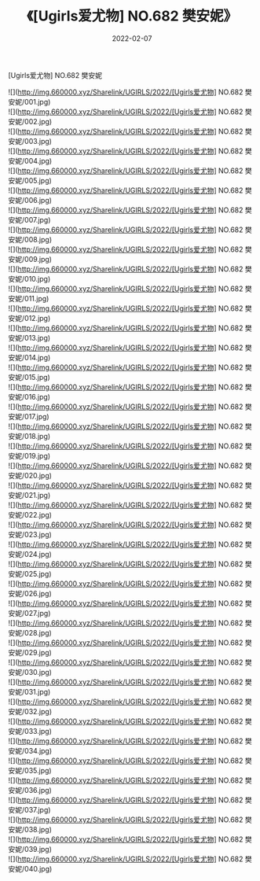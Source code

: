 ﻿---
layout: post
title:  《[Ugirls爱尤物] NO.682 樊安妮》
date:   2022-02-07
img: http://img.660000.xyz/Sharelink/UGIRLS/2022/[Ugirls爱尤物] NO.682 樊安妮/000.jpg
categories: [美女, 清纯, 唯美]
---

[Ugirls爱尤物] NO.682 樊安妮

 ![](http://img.660000.xyz/Sharelink/UGIRLS/2022/[Ugirls爱尤物] NO.682 樊安妮/001.jpg) <br>![](http://img.660000.xyz/Sharelink/UGIRLS/2022/[Ugirls爱尤物] NO.682 樊安妮/002.jpg) <br>![](http://img.660000.xyz/Sharelink/UGIRLS/2022/[Ugirls爱尤物] NO.682 樊安妮/003.jpg) <br>![](http://img.660000.xyz/Sharelink/UGIRLS/2022/[Ugirls爱尤物] NO.682 樊安妮/004.jpg) <br>![](http://img.660000.xyz/Sharelink/UGIRLS/2022/[Ugirls爱尤物] NO.682 樊安妮/005.jpg) <br>![](http://img.660000.xyz/Sharelink/UGIRLS/2022/[Ugirls爱尤物] NO.682 樊安妮/006.jpg) <br>![](http://img.660000.xyz/Sharelink/UGIRLS/2022/[Ugirls爱尤物] NO.682 樊安妮/007.jpg) <br>![](http://img.660000.xyz/Sharelink/UGIRLS/2022/[Ugirls爱尤物] NO.682 樊安妮/008.jpg) <br>![](http://img.660000.xyz/Sharelink/UGIRLS/2022/[Ugirls爱尤物] NO.682 樊安妮/009.jpg) <br>![](http://img.660000.xyz/Sharelink/UGIRLS/2022/[Ugirls爱尤物] NO.682 樊安妮/010.jpg) <br>![](http://img.660000.xyz/Sharelink/UGIRLS/2022/[Ugirls爱尤物] NO.682 樊安妮/011.jpg) <br>![](http://img.660000.xyz/Sharelink/UGIRLS/2022/[Ugirls爱尤物] NO.682 樊安妮/012.jpg) <br>![](http://img.660000.xyz/Sharelink/UGIRLS/2022/[Ugirls爱尤物] NO.682 樊安妮/013.jpg) <br>![](http://img.660000.xyz/Sharelink/UGIRLS/2022/[Ugirls爱尤物] NO.682 樊安妮/014.jpg) <br>![](http://img.660000.xyz/Sharelink/UGIRLS/2022/[Ugirls爱尤物] NO.682 樊安妮/015.jpg) <br>![](http://img.660000.xyz/Sharelink/UGIRLS/2022/[Ugirls爱尤物] NO.682 樊安妮/016.jpg) <br>![](http://img.660000.xyz/Sharelink/UGIRLS/2022/[Ugirls爱尤物] NO.682 樊安妮/017.jpg) <br>![](http://img.660000.xyz/Sharelink/UGIRLS/2022/[Ugirls爱尤物] NO.682 樊安妮/018.jpg) <br>![](http://img.660000.xyz/Sharelink/UGIRLS/2022/[Ugirls爱尤物] NO.682 樊安妮/019.jpg) <br>![](http://img.660000.xyz/Sharelink/UGIRLS/2022/[Ugirls爱尤物] NO.682 樊安妮/020.jpg) <br>![](http://img.660000.xyz/Sharelink/UGIRLS/2022/[Ugirls爱尤物] NO.682 樊安妮/021.jpg) <br>![](http://img.660000.xyz/Sharelink/UGIRLS/2022/[Ugirls爱尤物] NO.682 樊安妮/022.jpg) <br>![](http://img.660000.xyz/Sharelink/UGIRLS/2022/[Ugirls爱尤物] NO.682 樊安妮/023.jpg) <br>![](http://img.660000.xyz/Sharelink/UGIRLS/2022/[Ugirls爱尤物] NO.682 樊安妮/024.jpg) <br>![](http://img.660000.xyz/Sharelink/UGIRLS/2022/[Ugirls爱尤物] NO.682 樊安妮/025.jpg) <br>![](http://img.660000.xyz/Sharelink/UGIRLS/2022/[Ugirls爱尤物] NO.682 樊安妮/026.jpg) <br>![](http://img.660000.xyz/Sharelink/UGIRLS/2022/[Ugirls爱尤物] NO.682 樊安妮/027.jpg) <br>![](http://img.660000.xyz/Sharelink/UGIRLS/2022/[Ugirls爱尤物] NO.682 樊安妮/028.jpg) <br>![](http://img.660000.xyz/Sharelink/UGIRLS/2022/[Ugirls爱尤物] NO.682 樊安妮/029.jpg) <br>![](http://img.660000.xyz/Sharelink/UGIRLS/2022/[Ugirls爱尤物] NO.682 樊安妮/030.jpg) <br>![](http://img.660000.xyz/Sharelink/UGIRLS/2022/[Ugirls爱尤物] NO.682 樊安妮/031.jpg) <br>![](http://img.660000.xyz/Sharelink/UGIRLS/2022/[Ugirls爱尤物] NO.682 樊安妮/032.jpg) <br>![](http://img.660000.xyz/Sharelink/UGIRLS/2022/[Ugirls爱尤物] NO.682 樊安妮/033.jpg) <br>![](http://img.660000.xyz/Sharelink/UGIRLS/2022/[Ugirls爱尤物] NO.682 樊安妮/034.jpg) <br>![](http://img.660000.xyz/Sharelink/UGIRLS/2022/[Ugirls爱尤物] NO.682 樊安妮/035.jpg) <br>![](http://img.660000.xyz/Sharelink/UGIRLS/2022/[Ugirls爱尤物] NO.682 樊安妮/036.jpg) <br>![](http://img.660000.xyz/Sharelink/UGIRLS/2022/[Ugirls爱尤物] NO.682 樊安妮/037.jpg) <br>![](http://img.660000.xyz/Sharelink/UGIRLS/2022/[Ugirls爱尤物] NO.682 樊安妮/038.jpg) <br>![](http://img.660000.xyz/Sharelink/UGIRLS/2022/[Ugirls爱尤物] NO.682 樊安妮/039.jpg) <br>![](http://img.660000.xyz/Sharelink/UGIRLS/2022/[Ugirls爱尤物] NO.682 樊安妮/040.jpg) <br>